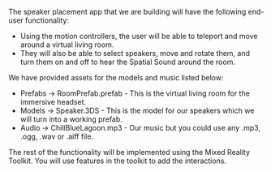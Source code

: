 <!-- ## 3. Speaker Placement App --> 

The speaker placement app that we are building will have the following end-user functionality:
- Using the motion controllers, the user will be able to teleport and move around a virtual living room.  
- They will also be able to select speakers, move and rotate them, and turn them on and off to hear the Spatial Sound around the room. 




We have provided assets for the models and music listed below: 
    
*   Prefabs -> RoomPrefab.prefab - This is the virtual living room for the immersive headset.
*   Models -> Speaker.3DS - This is the model for our speakers which we will turn into a working prefab.
*   Audio -> ChillBlueLagoon.mp3 - Our music but you could use any .mp3, .ogg, .wav or .aiff file.


The rest of the functionality will be implemented using the Mixed Reality Toolkit. You will use features in the toolkit to add the interactions.  